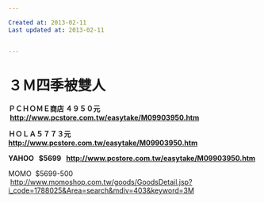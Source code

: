 ```yaml
---

Created at: 2013-02-11
Last updated at: 2013-02-11


---
```


# ３Ｍ四季被雙人


**ＰＣＨＯＭＥ商店 ４９５０元  <http://www.pcstore.com.tw/easytake/M09903950.htm>** 

**ＨＯＬＡ５７７３元   <http://www.pcstore.com.tw/easytake/M09903950.htm>**

**YAHOO   $5699   <http://www.pcstore.com.tw/easytake/M09903950.htm>**

MOMO  $5699-500  <http://www.momoshop.com.tw/goods/GoodsDetail.jsp?i_code=1788025&Area=search&mdiv=403&keyword=3M>

